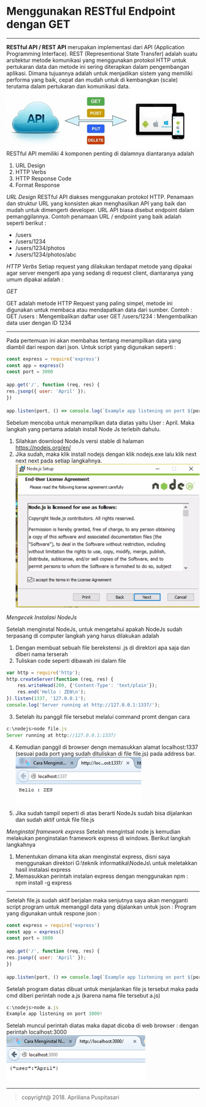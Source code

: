 # Menggunakan RESTful Endpoint dengan GET
---

**RESTful API / REST API** merupakan implementasi dari API (Application Programming Interface). REST (Representional State Transfer) adalah suatu arsitektur metode komunikasi yang menggunakan protokol HTTP untuk pertukaran data dan metode ini sering diterapkan dalam pengembangan aplikasi. Dimana tujuannya adalah untuk menjadikan sistem yang memiliki performa yang baik, cepat dan mudah untuk di kembangkan (scale) terutama dalam pertukaran dan komunikasi data.
![](https://github.com/Apriliana2424/tct/blob/master/minggu%20ke-06/images/1.jpg)
RESTful API memiliki 4 komponen penting di dalamnya diantaranya adalah
1. URL Design
2. HTTP Verbs
3. HTTP Response Code
4. Format Response

*URL Design*
RESTful API diakses menggunakan protokol HTTP. Penamaan dan struktur URL yang konsisten akan menghasilkan API yang baik dan mudah untuk dimengerti developer. URL API biasa disebut endpoint dalam pemanggilannya. Contoh penamaan URL / endpoint yang baik adalah seperti berikut :
* /users
* /users/1234
* /users/1234/photos
* /users/1234/photos/abc

*HTTP Verbs*
Setiap request yang dilakukan terdapat metode yang dipakai agar server mengerti apa yang sedang di request client, diantaranya yang umum dipakai adalah :

*GET*

GET adalah metode HTTP Request yang paling simpel, metode ini digunakan untuk membaca atau mendapatkan data dari sumber.
Contoh :
GET /users : Mengembalikan daftar user
GET /users/1234 : Mengembalikan data user dengan ID 1234

---

Pada pertemuan ini akan membahas tentang menampilkan data yang diambil dari respon dari json.
Untuk script yang digunakan seperti :
```javascript
const express = require('express')
const app = express()
const port = 3000

app.get('/', function (req, res) {
res.jsonp({ user: 'April' });
})

app.listen(port, () => console.log(`Example app listening on port ${port}!`))
```

Sebelum mencoba untuk menampilkan data diatas yaitu User : April. Maka langkah yang pertama adalah install Node Js terlebih dahulu.
1. Silahkan download NodeJs versi stable di halaman https://nodejs.org/en/
2. Jika sudah, maka klik install nodejs dengan klik nodejs.exe lalu klik next next next pada setiap langkahnya.
![](https://github.com/Apriliana2424/tct/blob/master/minggu%20ke-06/images/2.jpg)

*Mengecek Instalasi NodeJs*

Setelah menginstal NodeJs, untuk mengetahui apakah NodeJs sudah terpasang di computer langkah yang harus dilakukan adalah
1. Dengan membuat sebuah file berekstensi .js di direktori apa saja dan diberi nama terserah 
2. Tuliskan code seperti dibawah ini dalam file
```javascript
var http = require('http');
http.createServer(function (req, res) {
	res.writeHead(200, {'Content-Type': 'text/plain'});
	res.end('Hello : ZEN\n');
}).listen(1337, '127.0.0.1');
console.log('Server running at http://127.0.0.1:1337/');
```

3. Setelah itu panggil file tersebut melalui command promt dengan cara
```javascript
c:\nodejs>node file.js
Server running at http://127.0.0.1:1337/
```

4. Kemudian panggil di browser dengn memasukkan alamat localhost:1337 (sesuai pada port yang sudah dituliskan di file file.js) pada address bar.
![](https://github.com/Apriliana2424/tct/blob/master/minggu%20ke-06/images/3.png)

5.	Jika sudah tampil seperti di atas berarti NodeJs sudah bisa dijalankan dan sudah aktif untuk file file.js 

*Menginstal framework express*
Setelah mengintsal node js kemudian melakukan penginstalan framework express di windows. Berikut langkah langkahnya
1. Menentukan dimana kita akan menginstal express, disni saya menggunakan direktori G:\teknik informatika\NodeJs\ untuk meletakkan hasil instalasi express
2. Memasukkan perintah instalan express dengan menggunakan npm : npm install -g express
---

Setelah file.js sudah aktif berjalan maka senjutnya saya akan mengganti script program untuk memanggil data yang dijalankan untuk json :
Program yang digunakan untuk respone json :
```javascript
const express = require('express')
const app = express()
const port = 3000

app.get('/', function (req, res) {
res.jsonp({ user: 'April' });
})

app.listen(port, () => console.log(`Example app listening on port ${port}!`))
```

Setelah program diatas dibuat untuk menjalankan file js tersebut maka pada cmd diberi perintah node a.js (karena nama file tersebut a.js)
```javascript
c:\nodejs>node a.js
Example app listening on port 3000!
```

Setelah muncul perintah diatas maka dapat dicoba di web browser : dengan perintah localhost:3000
![](https://github.com/Apriliana2424/tct/blob/master/minggu%20ke-06/images/4.png)

---

> copyright@ 2018. Apriliana Puspitasari